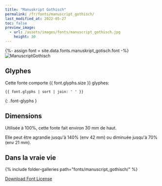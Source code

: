 ```yaml
---
title: "Manuskript Gothisch"
permalink: /fr/fonts/manuscript_gothisch/
last_modified_at: 2022-05-27
toc: false
preview_image:
  - url: /assets/images/fonts/manuscript_gothisch.jpg
    height: 30
---
```

{%- assign font = site.data.fonts.manuskript_gotisch.font -%}
![ManuscriptGothisch](/assets/images/fonts/manuscript_gothisch.jpg)

## Glyphes

Cette fonte comporte  {{ font.glyphs.size }} glyphes:

```
{{ font.glyphs | sort | join: ' ' }}
```
{: .font-glyphs }

## Dimensions

Utilisée à 100%, cette fonte fait environ 30 mm de haut.

Elle peut être agrandie jusqu'à 140% (env 42 mm) ou diminuée jusqu'à 70% (env  21 mm).

## Dans la vraie vie

{% include folder-galleries path="fonts/manuscript_gothisch/" %}


[Download Font License](https://github.com/inkstitch/inkstitch/tree/main/fonts/manuskript_gotisch/LICENSE)
